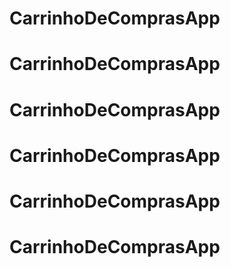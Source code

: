 
# CarrinhoDeComprasApp
# CarrinhoDeComprasApp
# CarrinhoDeComprasApp
# CarrinhoDeComprasApp
# CarrinhoDeComprasApp
# CarrinhoDeComprasApp
